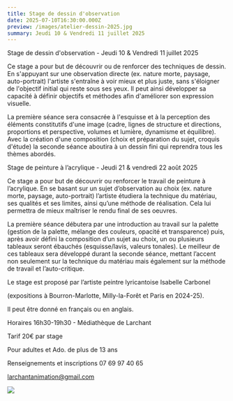 ```yaml
---
title: Stage de dessin d'observation
date: 2025-07-10T16:30:00.000Z
preview: /images/atelier-dessin-2025.jpg
summary: Jeudi 10 & Vendredi 11 juillet 2025
---
```

Stage de dessin d'observation - Jeudi 10 & Vendredi 11 juillet 2025

Ce stage a pour but de découvrir ou de renforcer des techniques de dessin. En s'appuyant sur une observation directe (ex. nature morte, paysage, auto-portrait) l'artiste s'entraîne à voir mieux et plus juste, sans s'éloigner de l'objectif initial qui reste sous ses yeux. Il peut ainsi développer sa capacité à définir objectifs et méthodes afin d'améliorer son expression visuelle.

La première séance sera consacrée à l'esquisse et à la perception des éléments constitutifs d'une image (cadre, lignes de structure et directions, proportions et perspective, volumes et lumière, dynamisme et équilibre). Avec la création d'une composition (choix et préparation du sujet, croquis d'étude) la seconde séance aboutira à un dessin fini qui reprendra tous les thèmes abordés.

Stage de peinture à l’acrylique - Jeudi 21 & vendredi 22 août 2025

Ce stage a pour but de découvrir ou renforcer le travail de peinture à l’acrylique. En se basant sur un sujet d’observation au choix (ex. nature morte, paysage, auto-portrait) l’artiste étudiera la technique du matériau, ses qualités et ses limites, ainsi qu’une méthode de réalisation. Cela lui permettra de mieux maîtriser le rendu final de ses oeuvres.

La première séance débutera par une introduction au travail sur la palette (gestion de la palette, mélange des couleurs, opacité et transparence) puis, après avoir défini la composition d’un sujet au choix, un ou plusieurs tableaux seront ébauchés (esquisse/lavis, valeurs tonales). Le meilleur de ces tableaux sera développé durant la seconde séance, mettant l’accent non seulement sur la technique du matériau mais également sur la méthode de travail et l’auto-critique.

Le stage est proposé par l’artiste peintre lyricantoise Isabelle Carbonel

(expositions à Bourron-Marlotte, Milly-la-Forêt et Paris en 2024-25).

Il peut être donné en français ou en anglais.

Horaires 16h30-19h30 - Médiathèque de Larchant

Tarif 20€ par stage

Pour adultes et Ado. de plus de 13 ans

Renseignements et inscriptions 07 69 97 40 65

larchantanimation@gmail.com

![](/images/atelier-dessin-2025.jpg)
